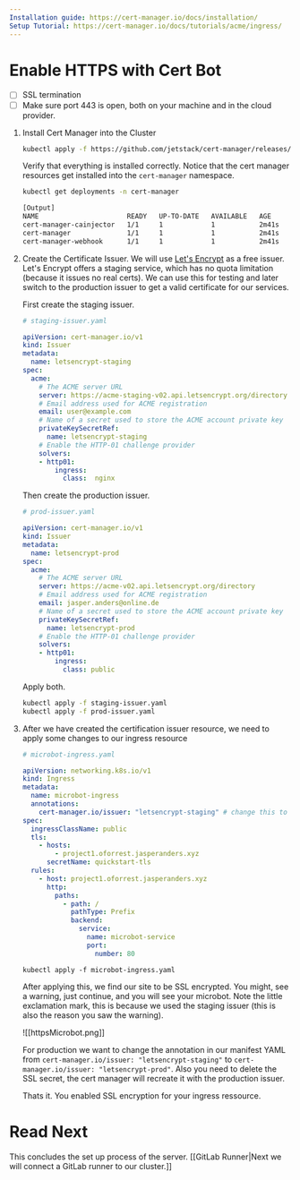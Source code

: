 ```yaml
---
Installation guide: https://cert-manager.io/docs/installation/
Setup Tutorial: https://cert-manager.io/docs/tutorials/acme/ingress/
---
```

# Enable HTTPS with Cert Bot 

- [ ] SSL termination
- [ ] Make sure port 443 is open, both on your machine and in the cloud provider.

1. Install Cert Manager into the Cluster

   ```bash
   kubectl apply -f https://github.com/jetstack/cert-manager/releases/download/v1.6.1/cert-manager.yaml
   ```

   Verify that everything is installed correctly. Notice that the cert manager resources get installed into the `cert-manager` namespace.

   ```bash
   kubectl get deployments -n cert-manager

   [Output]
   NAME                      READY   UP-TO-DATE   AVAILABLE   AGE
   cert-manager-cainjector   1/1     1            1           2m41s
   cert-manager              1/1     1            1           2m41s
   cert-manager-webhook      1/1     1            1           2m41s
   ```

2. Create the Certificate Issuer. We will use [Let's Encrypt](https://letsencrypt.org/de/) as a free issuer. Let's Encrypt offers a staging service, which has no quota limitation (because it issues no real certs). We can use this for testing and later switch to the production issuer to get a valid certificate for our services.

   First create the staging issuer.

   ```YAML
   # staging-issuer.yaml

   apiVersion: cert-manager.io/v1
   kind: Issuer
   metadata:
     name: letsencrypt-staging
   spec:
     acme:
       # The ACME server URL
       server: https://acme-staging-v02.api.letsencrypt.org/directory
       # Email address used for ACME registration
       email: user@example.com
       # Name of a secret used to store the ACME account private key
       privateKeySecretRef:
         name: letsencrypt-staging
       # Enable the HTTP-01 challenge provider
       solvers:
       - http01:
           ingress:
             class:  nginx
   ```

   Then create the production issuer.

   ```YAML
   # prod-issuer.yaml

   apiVersion: cert-manager.io/v1
   kind: Issuer
   metadata:
     name: letsencrypt-prod
   spec:
     acme:
       # The ACME server URL
       server: https://acme-v02.api.letsencrypt.org/directory
       # Email address used for ACME registration
       email: jasper.anders@online.de
       # Name of a secret used to store the ACME account private key
       privateKeySecretRef:
         name: letsencrypt-prod
       # Enable the HTTP-01 challenge provider
       solvers:
       - http01:
           ingress:
             class: public
   ```

   Apply both.

   ```bash
   kubectl apply -f staging-issuer.yaml
   kubectl apply -f prod-issuer.yaml
   ```

3. After we have created the certification issuer resource, we need to apply some changes to our ingress resource

   ```YAML
   # microbot-ingress.yaml

   apiVersion: networking.k8s.io/v1
   kind: Ingress
   metadata:
     name: microbot-ingress
     annotations:
       cert-manager.io/issuer: "letsencrypt-staging" # change this to "letsencrypt-prod" for a valid encryption
   spec:
     ingressClassName: public
     tls:
       - hosts:
           - project1.oforrest.jasperanders.xyz
         secretName: quickstart-tls
     rules:
       - host: project1.oforrest.jasperanders.xyz
         http:
           paths:
             - path: /
               pathType: Prefix
               backend:
                 service:
                   name: microbot-service
                   port:
                     number: 80
   ```
   
   ``` 
   kubectl apply -f microbot-ingress.yaml
   ``` 

   After applying this, we find our site to be SSL encrypted. You might, see a warning, just continue, and you will see your microbot. Note the little exclamation mark, this is because we used the staging issuer (this is also the reason you saw the warning).

    ![[httpsMicrobot.png]]
    
    For production we want to change the annotation in our manifest YAML from `cert-manager.io/issuer: "letsencrypt-staging"` to `cert-manager.io/issuer: "letsencrypt-prod"`. Also you need to delete the SSL secret, the cert manager will recreate it with the production issuer.
    
    Thats it. You enabled SSL encryption for your ingress ressource.
    
# Read Next
    
This concludes the set up process of the server. [[GitLab Runner|Next we will connect a GitLab runner to our cluster.]]